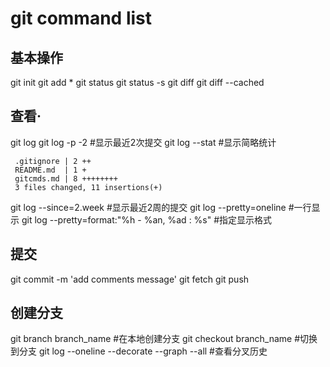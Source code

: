 # git command list
## 基本操作
git init
git add *
git status
git status -s
git diff
git diff --cached

## 查看·
git log
git log -p -2  #显示最近2次提交
git log --stat  #显示简略统计
```
 .gitignore | 2 ++
 README.md  | 1 +
 gitcmds.md | 8 ++++++++
 3 files changed, 11 insertions(+)
```
git log --since=2.week #显示最近2周的提交
git log --pretty=oneline #一行显示
git log --pretty=format:"%h - %an, %ad : %s" #指定显示格式

## 提交
git commit -m 'add comments message'
git fetch 
git push

## 创建分支
git branch branch_name #在本地创建分支
git checkout branch_name #切换到分支
git log --oneline --decorate --graph --all #查看分叉历史
